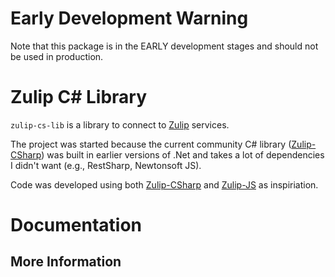 # Early Development Warning

Note that this package is in the EARLY development stages and should not be used in production.

# Zulip C# Library

`zulip-cs-lib` is a library to connect to [Zulip](http://zulip.com) services.

The project was started because the current community C# library ([Zulip-CSharp](https://github.com/zulip/zulip-csharp)) was built in earlier versions of .Net and takes a lot of dependencies I didn't want (e.g., RestSharp, Newtonsoft JS).

Code was developed using both [Zulip-CSharp](https://github.com/zulip/zulip-csharp) and [Zulip-JS](https://github.com/zulip/zulip-js) as inspiriation.


# Documentation


## More Information
